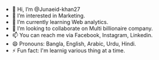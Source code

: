 - 👋 Hi, I’m @Junaeid-khan27
- 👀 I’m interested in Marketing.
- 🌱 I’m currently learning Web analytics.
- 💞️ I’m looking to collaborate on Multi billionaire company.
- 📫 You can reach me via Facebook, Instagram, Linkedin.
- 😄 Pronouns: Bangla, English, Arabic, Urdu, Hindi.
- ⚡ Fun fact: I'm learnig various thing at a time.
